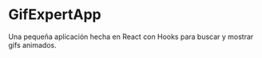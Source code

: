 # GifExpertApp

Una pequeña aplicación hecha en React con Hooks para buscar y mostrar gifs animados.